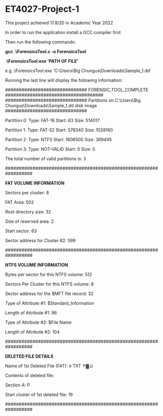 # ET4027-Project-1

This project achieved 17.8/20 in Academic Year 2022

In order to run the application install a GCC compiler first

Then run the following commands: 

**gcc .\ForensicsTool.c -o ForensicsTool**

**.\ForensicsTool.exe 'PATH OF FILE'** 

e.g .\ForensicsTool.exe 'C:\Users\Big Chungus\Downloads\Sample_1.dd'


Running the last line will display the following information: 

############################## FORENSIC_TOOL_COMPLETE ####################################
############################## Partitions on C:\Users\Big Chungus\Downloads\Sample_1.dd disk image ##############################

Partition 0: Type: FAT-16       Start: 63           Size: 514017

Partition 1: Type: FAT-32       Start: 578340       Size: 1028160

Partition 2: Type: NTFS         Start: 1606500      Size: 369495

Partition 3: Type: NOT-VALID    Start: 0            Size: 0


The total number of valid partitions is: 3

##################################################################

**********************FAT VOLUME INFORMATION**********************

Sectors per cluster: 8

FAT Area: 502

Root directory size: 32

Size of reserved area: 2

Start sector: 63

Sector address for Cluster #2: 599

##################################################################

**********************NTFS VOLUME INFORMATION**********************


Bytes per sector for this NTFS volume: 512

Sectors Per Cluster for this NTFS volume: 8

Sector address for the $MFT file record: 32

Type of Attribute #1: $Standard_Information

Length of Attribute #1: 96

Type of Attribute #2: $File Name

Length of Attribute #2: 104


##################################################################

**********************DELETED FILE DETAILS**********************


Name of 1st Deleted File (FAT): σ    TXT ↑▓.ü

Contents of deleted file:

Section A:  P

Start cluster of 1st deleted file: 19


##################################################################
